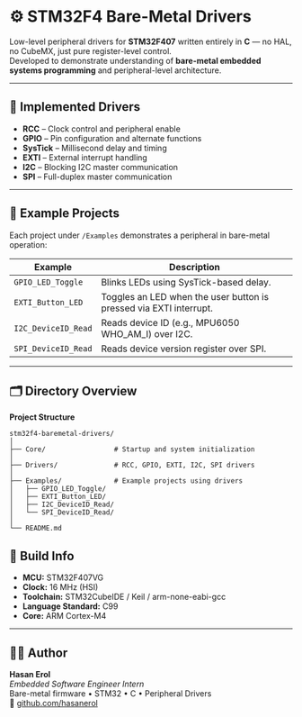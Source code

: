 # ⚙️ STM32F4 Bare-Metal Drivers

Low-level peripheral drivers for **STM32F407** written entirely in **C** — no HAL, no CubeMX, just pure register-level control.  
Developed to demonstrate understanding of **bare-metal embedded systems programming** and peripheral-level architecture.

---

## 🧩 Implemented Drivers
- **RCC** – Clock control and peripheral enable
- **GPIO** – Pin configuration and alternate functions
- **SysTick** – Millisecond delay and timing
- **EXTI** – External interrupt handling
- **I2C** – Blocking I2C master communication
- **SPI** – Full-duplex master communication

---

## 🧠 Example Projects
Each project under `/Examples` demonstrates a peripheral in bare-metal operation:

| Example | Description |
|----------|--------------|
| `GPIO_LED_Toggle` | Blinks LEDs using SysTick-based delay. |
| `EXTI_Button_LED` | Toggles an LED when the user button is pressed via EXTI interrupt. |
| `I2C_DeviceID_Read` | Reads device ID (e.g., MPU6050 WHO_AM_I) over I2C. |
| `SPI_DeviceID_Read` | Reads device version register over SPI. |

---

## 🗂 Directory Overview

**Project Structure**

```
stm32f4-baremetal-drivers/
│
├── Core/                 # Startup and system initialization
│
├── Drivers/              # RCC, GPIO, EXTI, I2C, SPI drivers
│
├── Examples/             # Example projects using drivers
│   ├── GPIO_LED_Toggle/
│   ├── EXTI_Button_LED/
│   ├── I2C_DeviceID_Read/
│   └── SPI_DeviceID_Read/
│
└── README.md
```

## 🔧 Build Info
- **MCU:** STM32F407VG  
- **Clock:** 16 MHz (HSI)  
- **Toolchain:** STM32CubeIDE / Keil / arm-none-eabi-gcc  
- **Language Standard:** C99  
- **Core:** ARM Cortex-M4  

---

## 👨‍💻 Author
**Hasan Erol**  
*Embedded Software Engineer Intern*  
Bare-metal firmware • STM32 • C • Peripheral Drivers  
🔗 [github.com/hasanerol](https://github.com/hasanerol)
